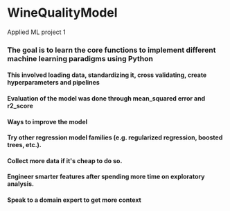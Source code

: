 # WineQualityModel
Applied ML project 1
### The goal is to learn the core functions to implement different machine learning paradigms using Python 
#### This involved loading data, standardizing it, cross validating, create hyperparameters and pipelines
#### Evaluation of the model was done through mean_squared error and r2_score

#### Ways to improve the model
#### Try other regression model families (e.g. regularized regression, boosted trees, etc.).
#### Collect more data if it's cheap to do so.
#### Engineer smarter features after spending more time on exploratory analysis.
#### Speak to a domain expert to get more context
